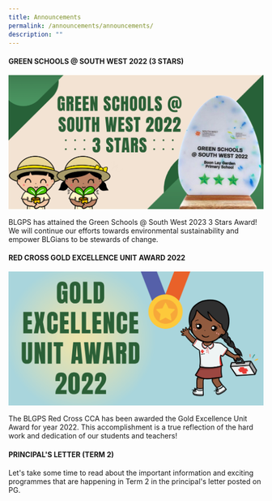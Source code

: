 ```yaml
---
title: Announcements
permalink: /announcements/announcements/
description: ""
---
```

#### GREEN SCHOOLS @ SOUTH WEST 2022 (3 STARS)
![](/images/Website%20announcement%20images.png)

BLGPS has attained the Green Schools @ South West 2023 3 Stars Award! We will continue our efforts towards environmental sustainability and empower BLGians to be stewards of change.

#### RED CROSS GOLD EXCELLENCE UNIT AWARD 2022
![](/images/Website%20announcement%20images%20(1).png)

The BLGPS Red Cross CCA has been awarded the Gold Excellence Unit Award for year 2022. This accomplishment is a true reflection of the hard work and dedication of our students and teachers!

#### PRINCIPAL'S LETTER (TERM 2)
Let's take some time to read about the important information and exciting programmes that are happening in Term 2 in the principal's letter posted on PG.

